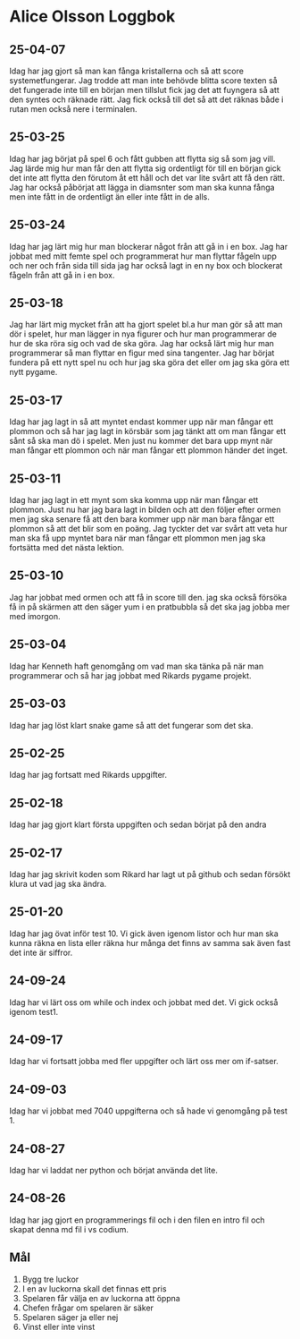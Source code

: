 Alice Olsson Loggbok
========
## 25-04-07
Idag har jag gjort så man kan fånga kristallerna och så att score systemetfungerar. Jag trodde att man inte behövde blitta score texten så det fungerade inte till en början men tillslut fick jag det att fuyngera så att den syntes och räknade rätt. Jag fick också till det så att det räknas både i rutan men också nere i terminalen.
## 25-03-25
Idag har jag börjat på spel 6 och fått gubben att flytta sig så som jag vill. Jag lärde mig hur man får den att flytta sig ordentligt för till en början gick det inte att flytta den förutom åt ett håll och det var lite svårt att få den rätt. Jag har också påbörjat att lägga in diamsnter som man ska kunna fånga men inte fått in de ordentligt än eller inte fått in de alls.
## 25-03-24
Idag har jag lärt mig hur man blockerar något från att gå in i en box. Jag har jobbat med mitt femte spel och programmerat hur man flyttar fågeln upp och ner och från sida till sida jag har också lagt in en ny box och blockerat fågeln från att gå in i en box.
## 25-03-18
Jag har lärt mig mycket från att ha gjort spelet bl.a hur man gör så att man dör i spelet, hur man lägger in nya figurer och hur man programmerar de hur de ska röra sig och vad de ska göra. Jag har också lärt mig hur man programmerar så man flyttar en figur med sina tangenter. Jag har börjat fundera på ett nytt spel nu och hur jag ska göra det eller om jag ska göra ett nytt pygame.
## 25-03-17
Idag har jag lagt in så att myntet endast kommer upp när man fångar ett plommon och så har jag lagt in körsbär som jag tänkt att om man fångar ett sånt så ska man dö i spelet. Men just nu kommer det bara upp mynt när man fångar ett plommon och när man fångar ett plommon händer det inget. 
## 25-03-11
Idag har jag lagt in ett mynt som ska komma upp när man fångar ett plommon. Just nu har jag bara lagt in bilden och att den följer efter ormen men jag ska senare få att den bara kommer upp när man bara fångar ett plommon så att det blir som en poäng. Jag tyckter det var svårt att veta hur man ska få upp myntet bara när man fångar ett plommon men jag ska fortsätta med det nästa lektion. 
## 25-03-10
Jag har jobbat med ormen och att få in score till den. jag ska också försöka få in på skärmen att den säger yum i en pratbubbla så det ska jag jobba mer med imorgon. 
## 25-03-04
Idag har Kenneth haft genomgång om vad man ska tänka på när man programmerar och så har jag jobbat med Rikards pygame projekt. 
## 25-03-03
Idag har jag löst klart snake game så att det fungerar som det ska. 
## 25-02-25
Idag har jag fortsatt med Rikards uppgifter. 
## 25-02-18
Idag har jag gjort klart första uppgiften och sedan börjat på den andra
## 25-02-17
Idag har jag skrivit koden som Rikard har lagt ut på github och sedan försökt klura ut vad jag ska ändra.
## 25-01-20
Idag har jag övat inför test 10. Vi gick även igenom listor och hur man ska kunna räkna en lista eller räkna hur många det finns av samma sak även fast det inte är siffror. 

## 24-09-24
Idag har vi lärt oss om while och index och jobbat med det. Vi gick också igenom test1. 

## 24-09-17
Idag har vi fortsatt jobba med fler uppgifter och lärt oss mer om if-satser. 

## 24-09-03
Idag har vi jobbat med 7040 uppgifterna och så hade vi genomgång på test 1.

## 24-08-27
Idag har vi laddat ner python och börjat använda det lite. 

## 24-08-26
Idag har jag gjort en programmerings fil och i den filen en intro fil och skapat denna md fil i vs codium.  

## Mål

1.	Bygg tre luckor
2.	I en av luckorna skall det finnas ett pris
3.	Spelaren får välja en av luckorna att öppna
4.	Chefen frågar om spelaren är säker
5.	Spelaren säger ja eller nej
6.	Vinst eller inte vinst